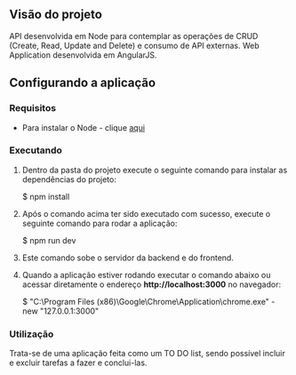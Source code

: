 

## Visão do projeto
API desenvolvida em Node para contemplar as operações de CRUD (Create, Read, Update and Delete) e consumo de API externas.
Web Application desenvolvida em AngularJS.

## Configurando a aplicação

### Requisitos

* Para instalar o Node - clique [aqui](https://nodejs.org/en/download/)

### Executando

1) Dentro da pasta do projeto execute o seguinte comando para instalar as dependências do projeto:

    $ npm install

2) Após o comando acima ter sido executado com sucesso, execute o seguinte comando para rodar a aplicação:

    $ npm run dev
    
3) Este comando sobe o servidor da backend e do frontend.


4) Quando a aplicação estiver rodando executar o comando abaixo ou acessar diretamente o endereço **http://localhost:3000** no navegador:

    $ "C:\Program Files (x86)\Google\Chrome\Application\chrome.exe" -new "127.0.0.1:3000"
    
 ### Utilização
 
 Trata-se de uma aplicação feita como um TO DO list, sendo possível incluir e excluir tarefas a fazer e conclui-las.
